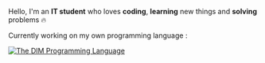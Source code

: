Hello, I'm an <strong>IT student</strong> who loves <strong>coding</strong>, <strong>learning</strong> new things and <strong>solving</strong> problems 🔥

Currently working on my own programming language :

[![The DIM Programming Language](https://github-readme-stats.vercel.app/api/pin/?username=AquIce&repo=dim&show_owner=true&theme=tokyonight)](https://github.com/AquIce/dim)
